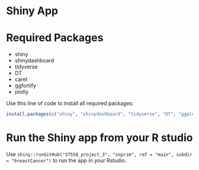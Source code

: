 Shiny App
================

# Required Packages

  - shiny
  - shinydashboard
  - tidyverse
  - DT
  - caret
  - ggfortify
  - plotly

Use this line of code to install all required packages:

``` r
install.packages(c("shiny", "shinydashboard", "tidyverse", "DT", "ggplot2", "dplyr", "plotly", "zoo", "corrplot"))
```

# Run the Shiny app from your R studio

Use `shiny::runGitHub("ST558_project_3", "snprim", ref = "main", subdir
= "breastCancer")` to run the app in your Rstudio.
